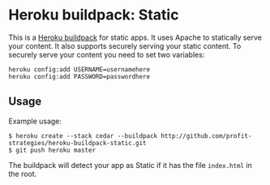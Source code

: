 Heroku buildpack: Static
========================

This is a [Heroku buildpack](http://devcenter.heroku.com/articles/buildpack) for static apps.
It uses Apache to statically serve your content. It also supports securely serving your static content.
To securely serve your content you need to set two variables:

    heroku config:add USERNAME=usernamehere
    heroku config:add PASSWORD=passwordhere


Usage
-----

Example usage:

    $ heroku create --stack cedar --buildpack http://github.com/profit-strategies/heroku-buildpack-static.git
    $ git push heroku master

The buildpack will detect your app as Static if it has the file `index.html` in the root.
